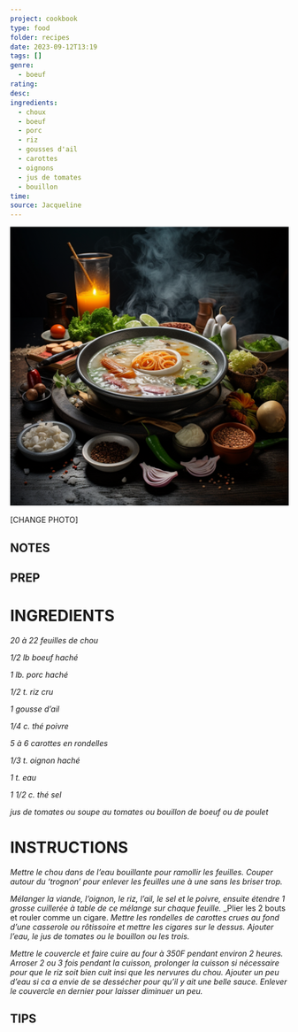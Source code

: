 ```yaml
---
project: cookbook
type: food
folder: recipes
date: 2023-09-12T13:19
tags: []
genre:
  - boeuf
rating: 
desc: 
ingredients:
  - choux
  - boeuf
  - porc
  - riz
  - gousses d'ail
  - carottes
  - oignons
  - jus de tomates
  - bouillon
time: 
source: Jacqueline
---
```


![IMAGE](_default.png)


[CHANGE PHOTO]


## NOTES




## PREP


# INGREDIENTS

_20 à 22 feuilles de chou_

_1/2 lb boeuf haché_

_1 lb. porc haché_

_1/2 t. riz cru_

_1 gousse d’ail_

_1/4 c. thé poivre_

_5 à 6 carottes en rondelles_

_1/3 t. oignon haché_

_1 t. eau_

_1 1/2 c. thé sel_

_jus de tomates ou_
_soupe au tomates ou_
_bouillon de boeuf ou_
_de poulet_

# INSTRUCTIONS

_Mettre le chou dans de l’eau bouillante pour_
_ramollir les feuilles. Couper autour du ‘trognon’_
_pour enlever les feuilles une à une sans les_
_briser trop._

_Mélanger la viande, l’oignon, le riz, l’ail, le_
_sel et le poivre, ensuite étendre 1 grosse cuillerée_
_à table de ce mélange sur chaque feuille._
_Plier les 2 bouts et rouler comme un cigare.
_Mettre les rondelles de carottes crues au_
_fond d’une casserole ou rôtissoire et mettre_
_les cigares sur le dessus. Ajouter l’eau, le jus_
_de tomates ou le bouillon ou les trois._

_Mettre le couvercle et faire cuire au four à_
_350F pendant environ 2 heures. Arroser 2 ou_
_3 fois pendant la cuisson, prolonger la cuisson_
_si nécessaire pour que le riz soit bien cuit insi_
_que les nervures du chou. Ajouter un peu_
_d’eau si ca a envie de se dessécher pour qu’il_
_y ait une belle sauce. Enlever le couvercle en_
_dernier pour laisser diminuer un peu._

## TIPS



